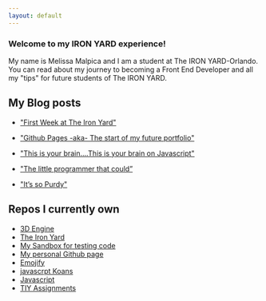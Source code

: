 ```yaml
---
layout: default
---
```


### Welcome to my IRON YARD experience!

My name is Melissa Malpica and I am a student at The IRON YARD-Orlando. You can read about my journey to becoming a Front End Developer
and all my "tips" for future students of The IRON YARD.

## My Blog posts

* ["First Week at The Iron Yard"](2014/09/22/Day-1.html)

* ["Github Pages -aka- The start of my future portfolio"](2014/09/29/Day-2.html)

* ["This is your brain….This is your brain on Javascript"](2014/10/06/Day-3.html)

* ["The little programmer that could”](2014/10/13/Day-4.html)

* ["It’s so Purdy"](2014/10/20/Day-5.html)




## Repos I currently own

* [3D Engine](https://github.com/mema82/engine)
* [The Iron Yard](http://github.com/mema82/FEE--2014--FALL)
* [My Sandbox for testing code](https://github.com/mema82/sandbox)
* [My personal Github page](https://github.com/mema82/mema82.github.io)
* [Emojify](https://github.com/mema82/emojify.js)
* [javascrpt Koans](https://github.com/mema82/javascript-koans)
* [Javascript](https://github.com/mema82/javascript)
* [TIY Assignments](https://github.com/mema82/TIY-Assignments)
